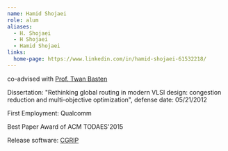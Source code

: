 ```yaml
---
name: Hamid Shojaei
role: alum
aliases:
  - H. Shojaei
  - H Shojaei
  - Hamid Shojaei
links:
  home-page: https://www.linkedin.com/in/hamid-shojaei-61532218/
---
```

co-advised with [Prof. Twan Basten](https://www.tue.nl/en/research/researchers/twan-basten)

Dissertation: "Rethinking global routing in modern VLSI design: congestion reduction and multi-objective optimization", defense date: 05/21/2012

First Employment: Qualcomm

Best Paper Award of ACM TODAES'2015

Release software: [CGRIP](https://github.com/WISCAD/CGRIP)
